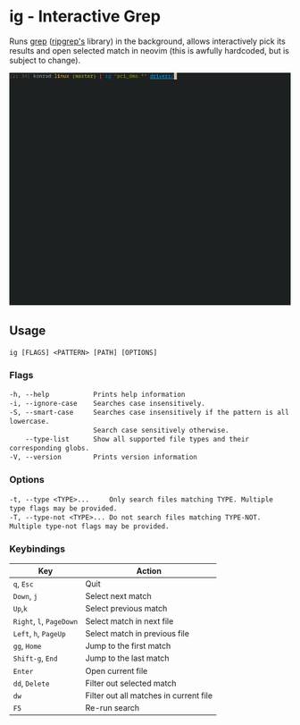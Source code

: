 # ig - Interactive Grep
Runs [grep](https://crates.io/crates/grep) ([ripgrep's](https://github.com/BurntSushi/ripgrep/) library) in the background, allows interactively pick its results and open selected match in neovim (this is awfully hardcoded, but is subject to change).

<img src="./assets/demo.gif"/>

## Usage
`ig [FLAGS] <PATTERN> [PATH] [OPTIONS]`

### Flags
```
-h, --help           Prints help information
-i, --ignore-case    Searches case insensitively.
-S, --smart-case     Searches case insensitively if the pattern is all lowercase.
                     Search case sensitively otherwise.
    --type-list      Show all supported file types and their corresponding globs.
-V, --version        Prints version information
```

### Options
```
-t, --type <TYPE>...     Only search files matching TYPE. Multiple type flags may be provided.
-T, --type-not <TYPE>... Do not search files matching TYPE-NOT. Multiple type-not flags may be provided.
```

### Keybindings
| Key                                            | Action                                         |
|------------------------------------------------|------------------------------------------------|
| `q`, `Esc`                                     | Quit                                           |
| `Down`, `j`                                    | Select next match                              |
| `Up`,`k`                                       | Select previous match                          |
| `Right`, `l`, `PageDown`                       | Select match in next file                      |
| `Left`, `h`, `PageUp`                          | Select match in previous file                  |
| `gg`, `Home`                                   | Jump to the first match                        |
| `Shift-g`, `End`                               | Jump to the last match                         |
| `Enter`                                        | Open current file                              |
| `dd`, `Delete`                                 | Filter out selected match                      |
| `dw`                                           | Filter out all matches in current file         |
| `F5`                                           | Re-run search                                  |
